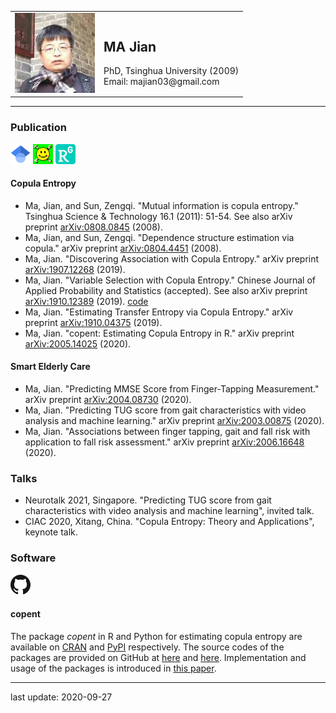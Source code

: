 <table border = "0">
  <tr>
    <td><img src="/head.jpeg" /></td>
    <td> <h2> MA Jian </h2> PhD, Tsinghua University (2009) <br> Email: majian03@gmail.com </td>
  </tr>
</table>

---

### Publication
[![Google Scholar](/gs.png "Google Scholar")](https://scholar.google.com/citations?user=gqCD4kwAAAAJ)
[![arXiv](/arxiv.png "arXiv")](http://arxiv.org/a/ma_j_3)
[![ResearchGate](/researchgate.png "ResearchGate")](https://www.researchgate.net/profile/Jian_Ma9)

#### Copula Entropy
* Ma, Jian, and Sun, Zengqi. "Mutual information is copula entropy." Tsinghua Science & Technology 16.1 (2011): 51-54. See also arXiv preprint [arXiv:0808.0845](https://arxiv.org/abs/0808.0845) (2008).
* Ma, Jian, and Sun, Zengqi. "Dependence structure estimation via copula." arXiv preprint [arXiv:0804.4451](https://arxiv.org/abs/0804.4451) (2008).
* Ma, Jian. "Discovering Association with Copula Entropy." arXiv preprint [arXiv:1907.12268](https://arxiv.org/abs/1907.12268) (2019).
* Ma, Jian. "Variable Selection with Copula Entropy." Chinese Journal of Applied Probability and Statistics (accepted). See also arXiv preprint [arXiv:1910.12389](https://arxiv.org/abs/1910.12389) (2019). [code](https://github.com/majianthu/aps2020)
* Ma, Jian. "Estimating Transfer Entropy via Copula Entropy." arXiv preprint [arXiv:1910.04375](https://arxiv.org/abs/1910.04375) (2019).
* Ma, Jian. "copent: Estimating Copula Entropy in R." arXiv preprint [arXiv:2005.14025](https://arxiv.org/abs/2005.14025) (2020).

#### Smart Elderly Care
* Ma, Jian. "Predicting MMSE Score from Finger-Tapping Measurement." arXiv preprint [arXiv:2004.08730](https://arxiv.org/abs/2004.08730) (2020).
* Ma, Jian. "Predicting TUG score from gait characteristics with video analysis and machine learning." arXiv preprint [arXiv:2003.00875](https://arxiv.org/abs/2003.00875) (2020).
* Ma, Jian. "Associations between finger tapping, gait and fall risk with application to fall risk assessment." arXiv preprint [arXiv:2006.16648](https://arxiv.org/abs/2006.16648) (2020).

### Talks
* Neurotalk 2021, Singapore. "Predicting TUG score from gait characteristics with video analysis and machine learning", invited talk.
* CIAC 2020, Xitang, China. "Copula Entropy: Theory and Applications", keynote talk.

### Software
[![GitHub](/github.png "my GitHub")](https://github.com/majianthu)

#### copent 

The package *copent* in R and Python for estimating copula entropy are available on [CRAN](https://CRAN.R-project.org/package=copent)
and [PyPI](https://pypi.org/project/copent) respectively. The source codes of the packages are provided on GitHub at [here](https://github.com/majianthu/copent) and [here](https://github.com/majianthu/pycopent). Implementation and usage of the packages is introduced in [this paper](https://arxiv.org/abs/2005.14025).

---
last update: 2020-09-27
